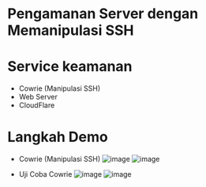 # Pengamanan Server dengan Memanipulasi SSH

# Service keamanan 
- Cowrie (Manipulasi SSH)
- Web Server
- CloudFlare

# Langkah Demo
- Cowrie (Manipulasi SSH)
  ![image](https://github.com/Xzhacts-Crew/Decepticon/assets/144193006/8723dd3b-8727-4c46-aeda-df41b005a253)
  ![image](https://github.com/Xzhacts-Crew/Decepticon/assets/144193006/936ee79e-9b4a-42ee-8f33-9bac404f0b6a)
  
- Uji Coba Cowrie
  ![image](https://github.com/Xzhacts-Crew/Decepticon/assets/144193006/f4f2431e-36d2-4d52-813a-4db9a8d9a8c2)
  ![image](https://github.com/Xzhacts-Crew/Decepticon/assets/144193006/dac914b7-b5b8-42a2-b644-008d1b4b7c42)


  
